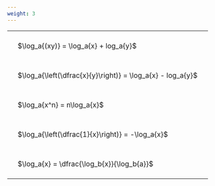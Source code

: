 ```yaml
---
weight: 3
---
```


<style type="text/css">
#T_73e64 th.col_heading {
  text-align: left;
  font-size: 1em;
}
#T_73e64 td {
  text-align: left;
  font-size: 1em;
  padding: 1.5em;
}
</style>
<table id="T_73e64">
  <thead>
  </thead>
  <tbody>
    <tr>
      <td id="T_73e64_row0_col0" class="data row0 col0" >$\log_a{(xy)} = \log_a{x} + log_a{y}$</td>
    </tr>
    <tr>
      <td id="T_73e64_row1_col0" class="data row1 col0" >$\log_a{\left(\dfrac{x}{y}\right)} = \log_a{x} - log_a{y}$</td>
    </tr>
    <tr>
      <td id="T_73e64_row2_col0" class="data row2 col0" >$\log_a{x^n} = n\log_a{x}$</td>
    </tr>
    <tr>
      <td id="T_73e64_row3_col0" class="data row3 col0" >$\log_a{\left(\dfrac{1}{x}\right)} = -\log_a{x}$</td>
    </tr>
    <tr>
      <td id="T_73e64_row4_col0" class="data row4 col0" >$\log_a{x} = \dfrac{\log_b{x}}{\log_b{a}}$</td>
    </tr>
  </tbody>
</table>
